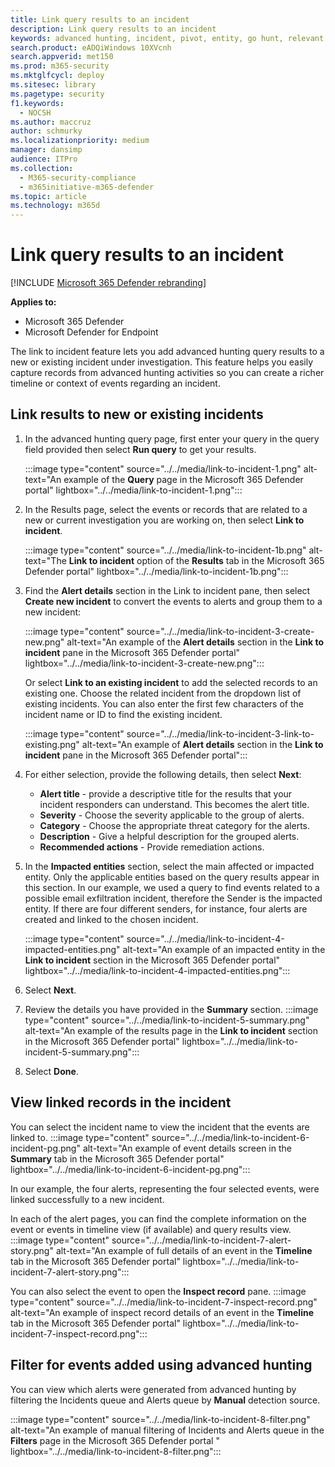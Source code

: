 ```yaml
---
title: Link query results to an incident
description: Link query results to an incident
keywords: advanced hunting, incident, pivot, entity, go hunt, relevant events, threat hunting, cyber threat hunting, search, query, telemetry, Microsoft 365, Microsoft 365 Defender
search.product: eADQiWindows 10XVcnh
search.appverid: met150
ms.prod: m365-security
ms.mktglfcycl: deploy
ms.sitesec: library
ms.pagetype: security
f1.keywords: 
  - NOCSH
ms.author: maccruz
author: schmurky
ms.localizationpriority: medium
manager: dansimp
audience: ITPro
ms.collection: 
  - M365-security-compliance
  - m365initiative-m365-defender
ms.topic: article
ms.technology: m365d
---
```


# Link query results to an incident

[!INCLUDE [Microsoft 365 Defender rebranding](../includes/microsoft-defender.md)]


**Applies to:**
- Microsoft 365 Defender
- Microsoft Defender for Endpoint

The link to incident feature lets you add advanced hunting query results to a new or existing incident under investigation. This feature helps you easily capture records from advanced hunting activities so you can create a richer timeline or context of events regarding an incident. 

## Link results to new or existing incidents

1. In the advanced hunting query page, first enter your query in the query field provided then select **Run query** to get your results.

    :::image type="content" source="../../media/link-to-incident-1.png" alt-text="An example of the **Query** page in the Microsoft 365 Defender portal" lightbox="../../media/link-to-incident-1.png":::

2. In the Results page, select the events or records that are related to a new or current investigation you are working on, then select **Link to incident**.

    :::image type="content" source="../../media/link-to-incident-1b.png" alt-text="The **Link to incident** option of the **Results** tab in the Microsoft 365 Defender portal" lightbox="../../media/link-to-incident-1b.png":::

3. Find the **Alert details** section in the Link to incident pane, then select **Create new incident** to convert the events to alerts and group them to a new incident:

    :::image type="content" source="../../media/link-to-incident-3-create-new.png" alt-text="An example of the **Alert details** section in the **Link to incident** pane in the Microsoft 365 Defender portal" lightbox="../../media/link-to-incident-3-create-new.png":::
    
    Or select **Link to an existing incident** to add the selected records to an existing one. Choose the related incident from the dropdown list of existing incidents. You can also enter the first few characters of the incident name or ID to find the existing incident. 

    :::image type="content" source="../../media/link-to-incident-3-link-to-existing.png" alt-text="An example of **Alert details** section in the **Link to incident** pane in the Microsoft 365 Defender portal":::

4. For either selection, provide the following details, then select **Next**:
      - **Alert title** - provide a descriptive title for the results that your incident responders can understand. This becomes the alert title.
      - **Severity** - Choose the severity applicable to the group of alerts.
      - **Category** - Choose the appropriate threat category for the alerts.
      - **Description** - Give a helpful description for the grouped alerts.
      - **Recommended actions** - Provide remediation actions.

5. In the **Impacted entities** section, select the main affected or impacted entity. Only the applicable entities based on the query results appear in this section. In our example, we used a query to find events related to a possible email exfiltration incident, therefore the Sender is the impacted entity. If there are four different senders, for instance, four alerts are created and linked to the chosen incident.

     :::image type="content" source="../../media/link-to-incident-4-impacted-entities.png" alt-text="An example of an impacted entity in the **Link to incident** section in the Microsoft 365 Defender portal" lightbox="../../media/link-to-incident-4-impacted-entities.png":::

1. Select **Next**.
1. Review the details you have provided in the **Summary** section.
     :::image type="content" source="../../media/link-to-incident-5-summary.png" alt-text="An example of the results page in the **Link to incident** section in the Microsoft 365 Defender portal" lightbox="../../media/link-to-incident-5-summary.png":::
     
1. Select **Done**.

## View linked records in the incident

You can select the incident name to view the incident that the events are linked to.
     :::image type="content" source="../../media/link-to-incident-6-incident-pg.png" alt-text="An example of event details screen in the **Summary** tab in the Microsoft 365 Defender portal" lightbox="../../media/link-to-incident-6-incident-pg.png":::

In our example, the four alerts, representing the four selected events, were linked successfully to a new incident. 

In each of the alert pages, you can find the complete information on the event or events in timeline view (if available) and query results view.
     :::image type="content" source="../../media/link-to-incident-7-alert-story.png" alt-text="An example of full details of an event in the **Timeline** tab in the Microsoft 365 Defender portal" lightbox="../../media/link-to-incident-7-alert-story.png":::

You can also select the event to open the **Inspect record** pane.
:::image type="content" source="../../media/link-to-incident-7-inspect-record.png" alt-text="An example of inspect record details of an event in the **Timeline** tab in the Microsoft 365 Defender portal" lightbox="../../media/link-to-incident-7-inspect-record.png":::

## Filter for events added using advanced hunting
You can view which alerts were generated from advanced hunting by filtering the Incidents queue and Alerts queue by **Manual** detection source.

:::image type="content" source="../../media/link-to-incident-8-filter.png" alt-text="An example of manual filtering of Incidents and Alerts queue in the **Filters** page in the Microsoft 365 Defender portal " lightbox="../../media/link-to-incident-8-filter.png":::
